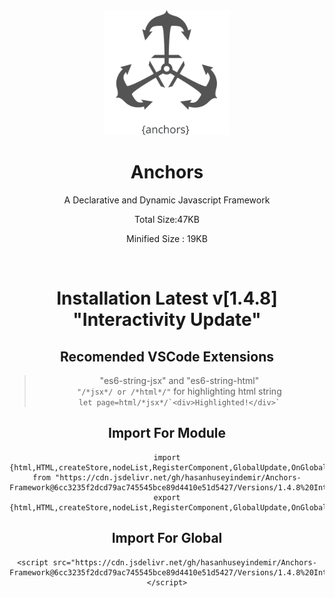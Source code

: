 <div align="center">


<img width="200px" src="https://github.com/HasanHuseyinDemir/Anchors-Framework/blob/master/Images/Anchors.png">
<h1 align="center">Anchors</h1>
<p align="center">A Declarative and Dynamic Javascript Framework</p>
<p>Total Size:47KB</p>
<p>Minified Size : 19KB</p>
<br>

# Installation Latest v[1.4.8] "Interactivity Update" 

## Recomended VSCode Extensions
> "es6-string-jsx" and "es6-string-html"<br>
```"/*jsx*/ or /*html*/"``` for highlighting html string<br>
``` let page=html/*jsx*/`<div>Highlighted!</div>` ```

## Import For Module
```
import {html,HTML,createStore,nodeList,RegisterComponent,GlobalUpdate,OnGlobalUpdate,For} from "https://cdn.jsdelivr.net/gh/hasanhuseyindemir/Anchors-Framework@6cc3235f2dcd79ac745545bce89d4410e51d5427/Versions/1.4.8%20Interactivity%20Update/unmountFix/anchors.min.mjs"
export {html,HTML,createStore,nodeList,RegisterComponent,GlobalUpdate,OnGlobalUpdate,For}
```

## Import For Global 
```
<script src="https://cdn.jsdelivr.net/gh/hasanhuseyindemir/Anchors-Framework@6cc3235f2dcd79ac745545bce89d4410e51d5427/Versions/1.4.8%20Interactivity%20Update/unmountFix/anchors.min.js"></script>
```



